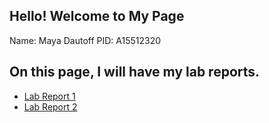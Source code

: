 ## Hello! Welcome to My Page
Name: Maya Dautoff
PID: A15512320

## On this page, I will have my lab reports. 
- [Lab Report 1](https://maya-paz.github.io/cse15l-lab-reports/lab-report-1.html)
- [Lab Report 2](https://maya-paz.github.io/cse15l-lab-reports/lab-report-2.html)

   
